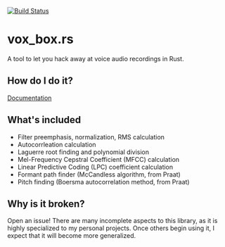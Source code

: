 [![Build Status](https://travis-ci.org/andrewcsmith/vox_box.rs.svg?branch=master)](https://travis-ci.org/andrewcsmith/vox_box.rs)

# vox_box.rs 

A tool to let you hack away at voice audio recordings in Rust.

## How do I do it?

[Documentation](http://www.andrewchristophersmith.com/docs/vox_box/vox_box/index.html)

## What's included

* Filter preemphasis, normalization, RMS calculation
* Autocorrleation calculation
* Laguerre root finding and polynomial division
* Mel-Frequency Cepstral Coefficient (MFCC) calculation
* Linear Predictive Coding (LPC) coefficient calculation
* Formant path finder (McCandless algorithm, from Praat)
* Pitch finding (Boersma autocorrelation method, from Praat)

## Why is it broken?

Open an issue! There are many incomplete aspects to this library, as it is highly specialized to my personal projects. Once others begin using it, I expect that it will become more generalized.

